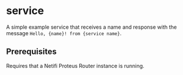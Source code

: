 # service
A simple example service that receives a name and response with the message `Hello, {name}! from {service name}`.

## Prerequisites
Requires that a Netifi Proteus Router instance is running.
